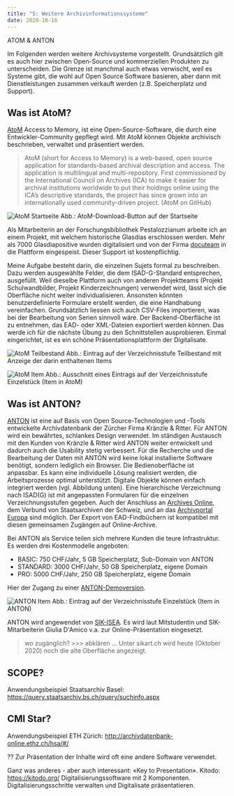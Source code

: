 ```yaml
---
title: "5: Weitere Archivinformationssysteme"
date: 2020-10-16
---
```


ATOM & ANTON

Im Folgenden werden weitere Archivsysteme vorgestellt. Grundsätzlich gilt es auch hier zwischen Open-Source und kommerziellen Produkten zu unterscheiden. Die Grenze ist manchmal auch etwas verwischt, weil es Systeme gibt, die wohl auf Open Source Software basieren, aber dann mit Dienstleistungen zusammen verkauft werden (z.B. Speicherplatz und Support).

## Was ist AtoM?
[AtoM](https://www.accesstomemory.org/de/) Access to Memory, ist eine Open-Source-Software, die durch eine Entwickler-Community gepflegt wird. Mit AtoM können Objekte archivisch beschrieben, verwaltet und präsentiert werden.

> AtoM (short for Access to Memory) is a web-based, open source application for standards-based archival description and access. The application is multilingual and multi-repository. First commissioned by the International Council on Archives (ICA) to make it easier for archival institutions worldwide to put their holdings online using the ICA’s descriptive standards, the project has since grown into an internationally used community-driven project. (AtoM on GitHub)

![AtoM Startseite]({{https://github.com/kkbuhler/}}https://raw.githubusercontent.com/kkbuhler/BAIN/master/images/atom-startseite-herunterladen.PNG)
Abb.: AtoM-Download-Button auf der Startseite

Als Mitarbeiterin an der Forschungsbibliothek Pestalozzianum arbeite ich an einem Projekt, mit welchem historische Glasdias erschlossen werden. Mehr als 7000 Glasdiapositive wurden digitalisiert und von der Firma [docuteam](https://www.docuteam.ch/) in die Plattform eingespeist. Dieser Support ist kostenpflichtig. 

Meine Aufgabe besteht darin, die einzelnen Sujets formal zu beschreiben. Dazu werden ausgewählte Felder, die dem ISAD-G-Standard entsprechen, ausgefüllt. Weil dieselbe Plattform auch von anderen Projektteams (Projekt Schulwandbilder, Projekt Kinderzeichnungen) verwendet wird, lässt sich die Oberfläche nicht weiter individualisieren. Ansonsten könnten benutzerdefinierte Formulare erstellt werden, die eine Handhabung vereinfachen. Grundsätzlich liessen sich auch CSV-Files importieren, was bei der Bearbeitung von Serien sinnvoll wäre. Der Backend-Oberfläche ist zu entnehmen, das EAD- oder XML-Dateien exportiert werden können. Das werde ich für die nächste Übung zu den Schnittstellen ausprobieren. Einmal eingerichtet, ist es ein schöne Präsentationsplattform der Digitalisate. 

![AtoM Teilbestand]({{https://github.com/kkbuhler/}}https://raw.githubusercontent.com/kkbuhler/BAIN/master/images/atom-ausschnitt-teilserie.PNG)
Abb.: Eintrag auf der Verzeichnisstufe Teilbestand mit Anzeige der darin enthaltenen Items

![AtoM Item]({{https://github.com/kkbuhler/}}https://raw.githubusercontent.com/kkbuhler/BAIN/master/images/atom-ausschnitt-item.PNG)
Abb.: Ausschnitt eines Eintrags auf der Verzeichnisstufe Einzelstück (Item in AtoM)

## Was ist ANTON?
[ANTON](https://www.anton.ch/) ist eine auf Basis von Open Source-Technologien und -Tools entwickelte Archivdatenbank der Zürcher Firma Kränzle & Ritter. Für ANTON wird ein bewährtes, schlankes Design verwendet. Im ständigen Austausch mit den Kunden von Kränzle & Ritter wird ANTON weiter entwickelt und dadurch auch die Usability stetig verbessert. Für die Recherche und die Bearbeitung der Daten mit ANTON wird keine lokal installierte Software benötigt, sondern lediglich ein Browser. Die Bedienoberfläche ist anpassbar. Es kann eine individuelle Lösung realisiert werden, die Arbeitsprozesse optimal unterstützt. Digitale Objekte können einfach integriert werden (vgl. Abbildung unten).  Eine hierarchische Verzeichnung nach ISAD(G) ist mit angepassten Formularen für die einzelnen Verzeichnungsstufen gegeben. Auch der Anschluss an [Archives Online](https://www.archives-online.org/Search), dem Verbund von Staatsarchiven der Schweiz, und an das [Archivportal Europa](https://www.archivesportaleurope.net/de/home) sind möglich. Der Export von EAD-Findbüchern ist kompatibel mit diesen gemeinsamen Zugängen auf Online-Archive.

Bei ANTON als Service teilen sich mehrere Kunden die teure Infrastruktur. Es werden drei Kostenmodelle angeboten:
- BASIC: 750 CHF/Jahr, 5 GB Speicherplatz, Sub-Domain von ANTON
- STANDARD: 3000 CHF/Jahr, 50 GB Speicherplatz, eigene Domain
- PRO: 5000 CHF/Jahr, 250 GB Speicherplatz, eigene Domain

Hier der Zugang zu einer [ANTON-Demoversion](https://www.kr.anton.ch/).

![ANTON Item]({{https://github.com/kkbuhler/}}https://raw.githubusercontent.com/kkbuhler/BAIN/master/images/anton.PNG)
Abb.: Eintrag auf der Verzeichnisstufe Einzelstück (Item in ANTON)

ANTON wird angewendet von [SIK-ISEA](https://www.sikart.ch/home2.aspx). Es wird laut Mitstudentin und SIK-Mitarbeiterin Giulia D'Amico v.a. zur Online-Präsentation eingesetzt. 
> wo zugänglich? >>> abklären ...  Unter sikart.ch wird heute (Oktober 2020) noch die alte Oberfläche angezeigt. 


## SCOPE?
Anwendungsbeispiel Staatsarchiv	Basel: https://query.staatsarchiv.bs.ch/query/suchinfo.aspx

## CMI Star?
Anwendungsbeispiel ETH Zürich: http://archivdatenbank-online.ethz.ch/hsa/#/

??
Zur Präsentation der Inhalte wird oft eine andere Software verwendet. 

Ganz was anderes - aber auch interessant:
«Key to Presentation». Kitodo: https://kitodo.org/
Digitalisierungssoftware mit 2 Komponenten. Digitalisierungsschritte verwalten und Digitalisate präsentatieren.
